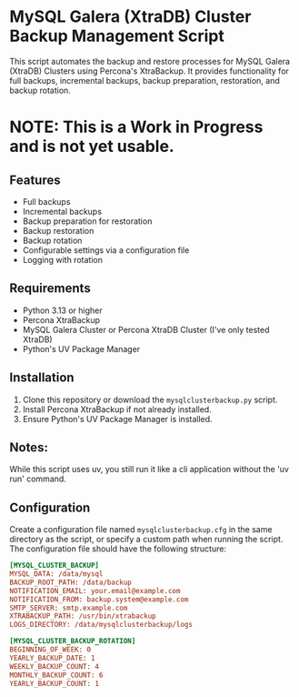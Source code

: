 # MySQL Galera (XtraDB) Cluster Backup Management Script

This script automates the backup and restore processes for MySQL Galera (XtraDB) Clusters using Percona's XtraBackup. It provides functionality for full backups, incremental backups, backup preparation, restoration, and backup rotation.

# NOTE:  This is a Work in Progress and is not yet usable.

## Features

- Full backups
- Incremental backups
- Backup preparation for restoration
- Backup restoration
- Backup rotation
- Configurable settings via a configuration file
- Logging with rotation

## Requirements

- Python 3.13 or higher
- Percona XtraBackup
- MySQL Galera Cluster or Percona XtraDB Cluster (I've only tested XtraDB)
- Python's UV Package Manager
## Installation

1. Clone this repository or download the `mysqlclusterbackup.py` script.
2. Install Percona XtraBackup if not already installed.
3. Ensure Python's UV Package Manager is installed.

## Notes:

While this script uses uv, you still run it like a cli application 
without the 'uv run' command.

## Configuration

Create a configuration file named `mysqlclusterbackup.cfg` in the same directory as the script, or specify a custom path when running the script. The configuration file should have the following structure:

```ini
[MYSQL_CLUSTER_BACKUP]
MYSQL_DATA: /data/mysql
BACKUP_ROOT_PATH: /data/backup
NOTIFICATION_EMAIL: your.email@example.com
NOTIFICATION_FROM: backup.system@example.com
SMTP_SERVER: smtp.example.com
XTRABACKUP_PATH: /usr/bin/xtrabackup
LOGS_DIRECTORY: /data/mysqlclusterbackup/logs

[MYSQL_CLUSTER_BACKUP_ROTATION]
BEGINNING_OF_WEEK: 0
YEARLY_BACKUP_DATE: 1
WEEKLY_BACKUP_COUNT: 4
MONTHLY_BACKUP_COUNT: 6
YEARLY_BACKUP_COUNT: 1
```
